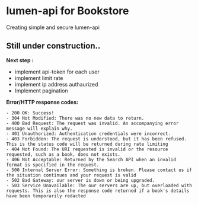 # lumen-api for Bookstore
Creating simple and secure lumen-api 

## Still under construction..

 
 **Next step :**
 - implement api-token for each user
 - implement limit rate
 - implement ip address authaurized
 - Implement pagination
 
 
 
**Error/HTTP response codes:**

    - 200 OK: Success!
    - 304 Not Modified: There was no new data to return.
    - 400 Bad Request: The request was invalid. An accompanying error message will explain why.
    - 401 Unauthorized: Authentication credentials were incorrect.
    - 403 Forbidden: The request is understood, but it has been refused. This is the status code will be returned during rate limiting
    - 404 Not Found: The URI requested is invalid or the resource requested, such as a book, does not exists.
    - 406 Not Acceptable: Returned by the Search API when an invalid format is specified in the request.
    - 500 Internal Server Error: Something is broken. Please contact us if the situation continues and your request is valid
    - 502 Bad Gateway: our server is down or being upgraded.
    - 503 Service Unavailable: The our servers are up, but overloaded with requests. This is also the response code returned if a book's details have been temporarily redacted

 
 



